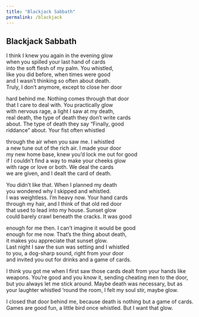 ```yaml
---
title: "Blackjack Sabbath"
permalink: /blackjack
---
```

## Blackjack Sabbath
I think I knew you again in the evening glow<br>
when you spilled your last hand of cards<br>
into the soft flesh of my palm. You whistled,<br>
like you did before, when times were good<br>
and I wasn’t thinking so often about death.<br>
Truly, I don’t anymore, except to close her door<br>

hard behind me. Nothing comes through that door<br>
that I care to deal with. You practically glow<br>
with nervous rage, a light I saw at my death,<br>
real death, the type of death they don’t write cards<br>
about. The type of death they say “Finally, good<br>
riddance” about. Your fist often whistled<br>

through the air when you saw me. I whistled<br>
a new tune out of the rich air. I made your door<br>
my new home base, knew you’d lock me out for good<br>
if I couldn’t find a way to make your cheeks glow<br>
with rage or love or both. We deal the cards<br>
we are given, and I dealt the card of death.<br>

You didn’t like that. When I planned my death<br>
you wondered why I skipped and whistled.<br>
I was weightless. I’m heavy now. Your hand cards<br>
through my hair, and I think of that old red door<br>
that used to lead into my house. Sunset glow<br>
could barely crawl beneath the cracks. It was good<br>

enough for me then. I can’t imagine it would be good<br>
enough for me now. That’s the thing about death,<br>
it makes you appreciate that sunset glow.<br>
Last night I saw the sun was setting and I whistled<br>
to you, a dog-sharp sound, right from your door<br>
and invited you out for drinks and a game of cards.<br>

I think you got me when I first saw those cards
dealt from your hands like weapons. You’re good
and you know it, sending cheating men to the door,
but you always let me stick around. Maybe death
was necessary, but as your laughter whistled
‘round the room, I felt my soul stir, maybe glow.

I closed that door behind me, because death
is nothing but a game of cards. Games are good
fun, a little bird once whistled. But I want that glow.
